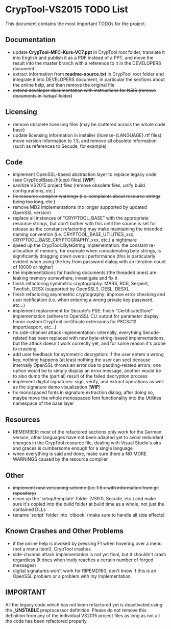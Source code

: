 # CrypTool-VS2015 TODO List

This document contains the most important TODOs for the project.

## Documentation

- update **CrypTool-MFC-Kurs-VC7.ppt** in CrypTool root folder, translate it into English and publish it as a PDF instead of a PPT, and move the result into the master branch with a reference to it in the DEVELOPERS document
- extract information from **readme-source.txt** in CrypTool root folder and integrate it into DEVELOPERS document, in particular the sections about the online help, and then remove the original file
- ~~extend developer documentation with instructions for NSIS (remove documents in 'setup' folder)~~

## Licensing

- remove obsolete licensing files (may be cluttered across the whole code base)
- update licensing information in installer (license-{LANGUAGE}.rtf files): move version information to 1.5, and remove all obsolete information (such as references to Secude, for example)

## Code

- implement OpenSSL-based abstraction layer to replace legacy code (see CrypToolBase.{h|cpp} files) [**WIP**]
- sanitize VS2015 project files (remove obsolete files, unify build configurations, etc.)
- ~~fix resource compiler warnings (i.e. complaints about resource strings being too long, etc.)~~
- remove MD2 implementations (no longer supported by updated OpenSSL version)
- replace all instances of "CRYPTOOL_BASE" with the appropriate resource strings, but don't bother with this until the source is set for release as the constant refactoring may make maintaining the intended naming convention (i.e. CRYPTOOL_BASE_UTILITIES_xxx, CRYPTOOL_BASE_CRYPTOGRAPHY_xxx, etc.) a nightmare
- speed up the CrypTool::ByteString implementation: the constant re-allocation of memory, for example when concatenating byte strings, is significantly dragging down overall performance (this is particularly evident when using the key from password dialog with an iteration count of 10000 or higher)
- the implementations for hashing documents (the threaded ones) are leaking memory somewhere, investigate and fix it
- finish refactoring symmetric cryptography: MARS, RC6, Serpent, Twofish, DESX (supported by OpenSSL!), DESL, DESXL
- finish refactoring asymmetric cryptography: improve error checking and user notification (i.e. when entering a wrong private key password, etc...)
- implement replacement for Secude's PSE: finish "CertificateStore" implementation (adhere to OpenSSL CLI output for parameter display, honor custom CrypTool certificate extensions for PKCS#12 import/export, etc...)
- fix side-channel attack implementation: internally, everything Secude-related has been replaced with new byte-string-based implementations, but the attack doesn't work correctly yet, and for some reason it's prone to crashing
- add user feedback for symmetric decryption: if the user enters a wrong key, nothing happens (at least nothing the user can see) because internally OpenSSL throws an error due to padding-related errors; one option would be to simply display an error message, another would be to also dump the (partial) result of the failed decryption process
- implement digital signatures: sign, verify, and extract operations as well as the signature demo visualization [**WIP**]
- fix monospaced fonts in signature extraction dialog; after doing so, maybe move the whole monospaced font functionality into the Utilities namespace of the base layer

## Resources

- REMEMBER: most of the refactored sections only work for the German version, other languages have not been adapted yet to avoid redundant changes in the CrypTool resource file, dealing with Visual Studio's airs and graces is cumbersome enough for a single language
- when everything is said and done, make sure there a NO MORE WARNINGS caused by the resource compiler


## Other

- ~~implement new versioning scheme (i.e. 1.5.x with information from git repository)~~
- clean up the 'setup/template' folder (VS9.0, Secude, etc.) and make sure it's copied into the build folder at build time as a whole, not just the contained DLLs
- rename 'script' folder into 'ctbook' (make sure to handle all side effects)

## Known Crashes and Other Problems

- if the online help is invoked by pressing F1 when hovering over a menu (not a menu item!), CrypTool crashes
- side-channel attack implementation is not yet final, but it shouldn't crash regardless (it does when trudy reaches a certain number of forged messages)
- digital signatures won't work for RIPEMD160; don't know if this is an OpenSSL problem or a problem with my implementation

## IMPORTANT

All the legacy code which has not been refactored yet is deactivated using the **_UNSTABLE** preprocessor definition. Please do not remove this definition from any of the individual VS2015 project files as long as not all the code has been refactored properly.
